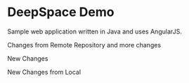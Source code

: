 # DeepSpace Demo

Sample web application written in Java and uses AngularJS.

Changes from Remote Repository and more changes

New Changes

New Changes from Local